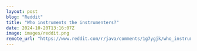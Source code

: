 ```yaml
---
layout: post
blog: "Reddit"
title: "Who instruments the instrumenters?"
date: 2024-10-20T13:16:07Z
image: images/reddit.png
remote_url: "https://www.reddit.com/r/java/comments/1g7ygjk/who_instruments_the_instrumenters/"
---
```

